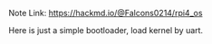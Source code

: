 Note Link: https://hackmd.io/@Falcons0214/rpi4_os

Here is just a simple bootloader, load kernel by uart.